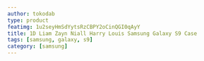 ```yaml
---
author: tokodab
type: product
featimg: 1u2seyHmSdYytsRzCBPY2oCinQGI0qAyY
title: 1D Liam Zayn Niall Harry Louis Samsung Galaxy S9 Case
tags: [samsung, galaxy, s9]
category: [samsung]
---
```

